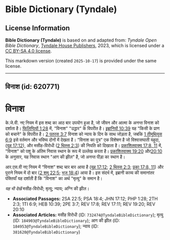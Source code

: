 # Bible Dictionary (Tyndale)

## License Information

**Bible Dictionary (Tyndale)** is based on and adapted from: _Tyndale Open Bible Dictionary_, [Tyndale House Publishers](https://tyndaleopenresources.com/), 2023, which is licensed under a [CC BY-SA 4.0 license](https://creativecommons.org/licenses/by-sa/4.0/legalcode.en).

This markdown version (created `2025-10-17`) is provided under the same license.



--------------------------------

## विनाश (id: 620771)

विनाश
=====

के.जे.वी. नए नियम में इस शब्द का आठ बार उपयोग हुआ है, जो जीवन और आत्मा के अनन्त विनाश को दर्शाता है। [फिलिप्पियों 1:28](https://ref.ly/Phil1:28) में, "विनाश" "उद्धार" के विपरीत है। [इब्रानियों 10:39](https://ref.ly/Heb10:39) यह "किसी के प्राण को बचाने" के विपरीत है। [2 पतरस 3:7](https://ref.ly/2Pet3:7) विनाश को न्याय के दिन के साथ जोड़ता है, जबकि [1 तीमुथियुस 6:9](https://ref.ly/1Tim6:9) इसे वर्तमान और भविष्य दोनों में देखता है। "विनाश का पुत्र" एक विशेषण है जो विश्वासघाती यहूदा, ([यूह 17:12](https://ref.ly/John17:12)), और मसीह\-विरोधी ([2 थिस्स 2:3](https://ref.ly/2Thess2:3)) की नियति को दिखाता है। [प्रकाशितवाक्य 17:8, 11](https://ref.ly/Rev17:8,Rev17:11) में, "विनाश" को पशु के अंतिम निवास स्थान के रूप में उल्लेख करता है। [प्रकाशितवाक्य 19:20](https://ref.ly/Rev19:20) और[20:10](https://ref.ly/Rev20:10) के अनुसार, यह निवास स्थान "आग की झील" है, जो अनन्त पीड़ा का स्थान है।

आर.एस.वी नए नियम में “विनाश” शब्द चार बार आया है ([यूह 17:12](https://ref.ly/John17:12); [2 थिस्स 2:3](https://ref.ly/2Thess2:3); [प्रका 17:8, 11](https://ref.ly/Rev17:8,Rev17:11)) और पुराने नियम में दो बार ([2 शमू 22:5](https://ref.ly/2Sam22:5); [भज 18:4](https://ref.ly/Ps18:4)) आया है। इस संदर्भ में, इब्रानी काव्य की समानांतर पंक्तियाँ यह दर्शाती हैं कि "विनाश" का अर्थ "मृत्यु" के समान है।

*यह भी देखें* मसीह\-विरोधी; मृत्यु; न्याय; अग्नि की झील।

* **Associated Passages:** 2SA 22:5; PSA 18:4; JHN 17:12; PHP 1:28; 2TH 2:3; 1TI 6:9; HEB 10:39; 2PE 3:7; REV 17:8; REV 17:11; REV 19:20; REV 20:10
* **Associated Articles:** मसीह विरोधी (ID: `732474@TyndaleBibleDictionary`); मृत्यु (ID: `184903@TyndaleBibleDictionary`); आग की झील (ID: `184953@TyndaleBibleDictionary`); न्याय (ID: `381620@TyndaleBibleDictionary`)

